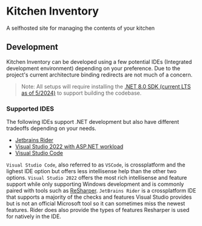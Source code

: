 # Kitchen Inventory
A selfhosted site for managing the contents of your kitchen

## Development

Kitchen Inventory can be developed using a few potential IDEs (Integrated development environment) depending on your preference. Due to the project's current architecture binding redirects are not much of a concern.

> Note: All setups will require installing the [.NET 8.0 SDK (current LTS as of 5/2024)](https://dotnet.microsoft.com/en-us/download/dotnet/8.0) to support building the codebase.

### Supported IDES

The following IDEs support .NET development but also have different tradeoffs depending on your needs.

- [Jetbrains Rider](https://www.jetbrains.com/rider/)
- [Visual Studio 2022 with ASP.NET workload](https://visualstudio.microsoft.com/)
- [Visual Studio Code](https://code.visualstudio.com/)

`Visual Studio Code`, also referred to as `VSCode`, is crossplatform and the lighest IDE option but offers less intellisense help than the other two options.
`Visual Studio 2022` offers the most rich intellisense and feature support while only supporting Windows development and is commonly paired with tools such as [ReSharper](https://www.jetbrains.com/resharper/).
`JetBrains Rider` is a crossplatform IDE that supports a majority of the checks and features Visual Studio provides but is not an official Microsoft tool so it can sometimes miss the newest features. Rider does also provide the types of features Resharper is used for natively in the IDE.